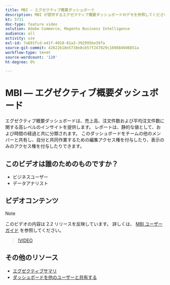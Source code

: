 ```yaml
---
title: MBI — エグゼクティブ概要ダッシュボード
description: MBI が提供するエグゼクティブ概要ダッシュボードのデモを参照してください。
kt: 5731
doc-type: feature video
solution: Adobe Commerce, Magento Business Intelligence
audience: all
activity: use
exl-id: 7a601fcd-e41f-4918-81a3-392995be39fa
source-git-commit: 42622b18e5738e8cb57f247029c189884698851a
workflow-type: tm+mt
source-wordcount: '120'
ht-degree: 0%

---
```


# MBI — エグゼクティブ概要ダッシュボード

エグゼクティブ概要ダッシュボードは、売上高、注文件数および平均注文件数に関する高レベルのインサイトを提供します。 レポートは、静的な値として、および時間の経過と共に分類されます。 このダッシュボードをチームの他のメンバーと共有し、自分と共同作業するための編集アクセス権を付与したり、表示のみのアクセス権を付与したりできます。

## このビデオは誰のためのものですか？

- ビジネスユーザー
- データアナリスト

## ビデオコンテンツ

>[!NOTE]
>
>このビデオの内容は 2.2 リリースを反映しています。 詳しくは、 [MBI ユーザーガイド](https://docs.magento.com/mbi/) を参照してください。

>[!VIDEO](https://video.tv.adobe.com/v/35986?quality=12&learn=on)

## その他のリソース

- [エグゼクティブサマリ](https://docs.magento.com/mbi/data-user/dashboards/dashboards-pro.html#executive-summary-guest-checkout-allowed)
- [ダッシュボードを他のユーザーと共有する](https://docs.magento.com/mbi/data-user/dashboards/share-dashboard-with-users.html)
